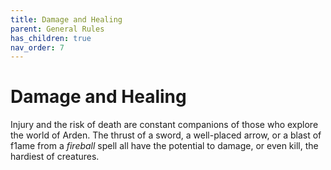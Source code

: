 ```yaml
---
title: Damage and Healing
parent: General Rules
has_children: true
nav_order: 7
---
```


# Damage and Healing
Injury and the risk of death are constant companions of those who explore the world of Arden. The thrust of a sword, a well-placed arrow, or a blast of f1ame from a *fireball* spell all have the potential to damage, or even kill, the hardiest of creatures.
